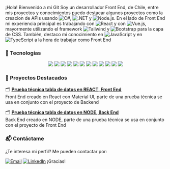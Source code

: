 ¡Hola! Bienvenido a mi Git
Soy un desarrollador Front End, de Chile, entre mis proyectos y conocimientos puedo destacar algunos proyectos como la creacion de APIs usando
![C#](https://img.shields.io/badge/-C%23-239120?style=flat-square&logo=c-sharp&logoColor=white), 
![.NET](https://img.shields.io/badge/-.NET-512BD4?style=flat-square&logo=dotnet&logoColor=white) y
![Node.js](https://img.shields.io/badge/-Node.js-339933?style=flat-square&logo=node.js&logoColor=white). En el lado de Front End mi experiencia principal es trabajando con
![React](https://img.shields.io/badge/-React-61DAFB?style=flat-square&logo=react&logoColor=white) y con 
![Vue.js](https://img.shields.io/badge/-Vue.js-4FC08D?style=flat-square&logo=vue.js&logoColor=white), mayormente utilizando el framework 
![Tailwind](https://img.shields.io/badge/-Tailwind-38B2AC?style=flat-square&logo=tailwind-css&logoColor=white) y 
![Bootstrap](https://img.shields.io/badge/-Bootstrap-7952B3?style=flat-square&logo=bootstrap&logoColor=white) para la capa de CSS. También, destaco mi conocimiento en ![JavaScript](https://img.shields.io/badge/-JavaScript-F7DF1E?style=flat-square&logo=javascript&logoColor=black) y en ![TypeScript](https://img.shields.io/badge/-TypeScript-3178C6?style=flat-square&logo=typescript&logoColor=white) a la hora de trabajar como Front End


<h3>🧠 Tecnologías</h3>

<p align="center">
  <img src="https://img.shields.io/badge/-React-61DAFB?style=for-the-badge&logo=react&logoColor=white" />
  <img src="https://img.shields.io/badge/-Vue.js-4FC08D?style=for-the-badge&logo=vue.js&logoColor=white" />
  <img src="https://img.shields.io/badge/-JavaScript-F7DF1E?style=for-the-badge&logo=javascript&logoColor=black" />
  <img src="https://img.shields.io/badge/-TypeScript-3178C6?style=for-the-badge&logo=typescript&logoColor=white" />
  <img src="https://img.shields.io/badge/-C%23-239120?style=for-the-badge&logo=c-sharp&logoColor=white" />
  <img src="https://img.shields.io/badge/-.NET-512BD4?style=for-the-badge&logo=dotnet&logoColor=white" />
  <img src="https://img.shields.io/badge/-Node.js-339933?style=for-the-badge&logo=node.js&logoColor=white" />
  <img src="https://img.shields.io/badge/-SQL-003B57?style=for-the-badge&logo=postgresql&logoColor=white" />
  <img src="https://img.shields.io/badge/-Bootstrap-7952B3?style=for-the-badge&logo=bootstrap&logoColor=white" />
  <img src="https://img.shields.io/badge/-MaterialUI-0081CB?style=for-the-badge&logo=mui&logoColor=white" />
  <img src="https://img.shields.io/badge/-Tailwind-38B2AC?style=for-the-badge&logo=tailwind-css&logoColor=white" />
  <img src="https://img.shields.io/badge/-Azure-0078D4?style=for-the-badge&logo=microsoft-azure&logoColor=white" />
</p>

 
<h3> 🚀 Proyectos Destacados </h3>

🗂️ [**Prueba técnica tabla de datos en REACT, Front End**](https://github.com/SunlightShield/prueba_tecnica_medsolution-Front)  
Front End creado en React con Material UI, parte de una prueba técnica se usa en conjunto con el proyecto de Backend

🗂️ [**Prueba técnica tabla de datos en NODE, Back End**](https://github.com/SunlightShield/prueba_tecnica_medsolution-Backend)  
Back End creado en NODE, parte de una prueba técnica se usa en conjunto con el proyecto de Front End


<h3> 📬 Contáctame </h3>

¿Te interesa mi perfil? Me pueden contactar por:

[![Email](https://img.shields.io/badge/-Email-EA4335?style=flat-square&logo=gmail&logoColor=white)](mailto:sespinozahenriquez@gmail.com)
[![LinkedIn](https://img.shields.io/badge/-LinkedIn-0A66C2?style=flat-square&logo=linkedin&logoColor=white)](https://www.linkedin.com/in/sebastian-espinoza-software-developer/)
¡Gracias!
